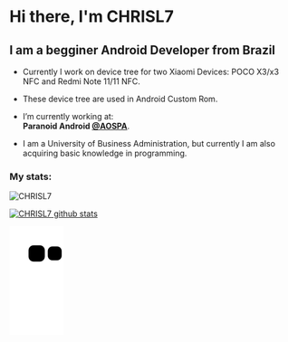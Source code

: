 # Hi there, I'm CHRISL7

## I am a begginer Android Developer from Brazil

- Currently I work on device tree for two Xiaomi Devices: POCO X3/x3 NFC and Redmi Note 11/11 NFC.
- These device tree are used in Android Custom Rom.
- I’m currently working at:
  <br>
   **Paranoid Android [@AOSPA](https://github.com/AOSPA)**.
 
 - I am a University of Business Administration, but currently I am also acquiring basic knowledge in programming.
 
 ### My stats:
<img src="https://komarev.com/ghpvc/?username=ChrisW444&style=flat-square" alt="CHRISL7" /><br>

[![CHRISL7  github stats](https://github-readme-stats.vercel.app/api?username=CHRISL7)](https://github.com/CHRISL7)

<!-- github workflow  -->

 ![github contribution grid snake animation](https://raw.githubusercontent.com/alexiakattah/alexiakattah/output/github-contribution-grid-snake.svg)
